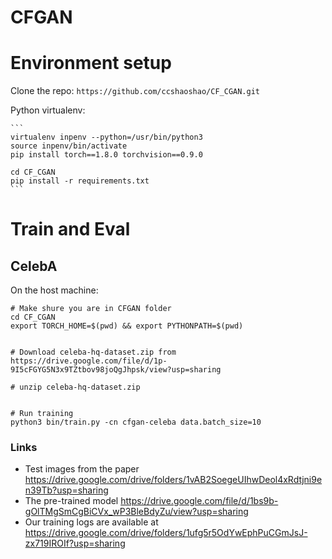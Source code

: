 # CFGAN


# Environment setup

Clone the repo:
`https://github.com/ccshaoshao/CF_CGAN.git`


Python virtualenv:

    ```
    virtualenv inpenv --python=/usr/bin/python3
    source inpenv/bin/activate
    pip install torch==1.8.0 torchvision==0.9.0
    
    cd CF_CGAN
    pip install -r requirements.txt 
    ```



# Train and Eval




    
## CelebA
On the host machine:

    # Make shure you are in CFGAN folder
    cd CF_CGAN
    export TORCH_HOME=$(pwd) && export PYTHONPATH=$(pwd)

  
    # Download celeba-hq-dataset.zip from https://drive.google.com/file/d/1p-9I5cFGYG5N3x9TZtbov98joQgJhpsk/view?usp=sharing
    
    # unzip celeba-hq-dataset.zip

    
    # Run training
    python3 bin/train.py -cn cfgan-celeba data.batch_size=10
### Links
- Test images from the paper https://drive.google.com/drive/folders/1vAB2SoegeUIhwDeol4xRdtjni9en39Tb?usp=sharing
- The pre-trained model https://drive.google.com/file/d/1bs9b-gOlTMgSmCgBiCVx_wP3BleBdyZu/view?usp=sharing
- Our training logs are available at https://drive.google.com/drive/folders/1ufg5r5OdYwEphPuCGmJsJ-zx719IROIf?usp=sharing
